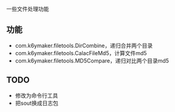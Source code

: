 一些文件处理功能

## 功能
- com.k6ymaker.filetools.DirCombine，递归合并两个目录
- com.k6ymaker.filetools.CalacFileMd5，计算文件md5
- com.k6ymaker.filetools.MD5Compare，递归对比两个目录md5

## TODO 
- 修改为命令行工具
- 把sout换成日志包